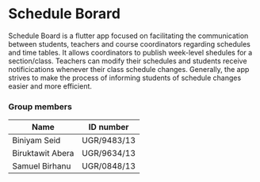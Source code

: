 # Schedule Borard

Schedule Board is a flutter app focused on facilitating the communication between students, teachers and course coordinators regarding schedules and time tables. It allows coordinators to publish week-level shedules for a section/class. Teachers can modify their schedules and students receive notificications whenever their class schedule changes. Generally, the app strives to make the process of informing students of schedule changes easier and more efficient.

### Group members

| Name | ID number |
| --- | --- |
| Biniyam Seid | UGR/9483/13 |
| Biruktawit Abera | UGR/9634/13 |
| Samuel Birhanu | UGR/0848/13 |
